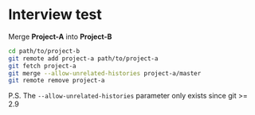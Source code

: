 # Interview test

Merge **Project-A** into **Project-B**

```bash
cd path/to/project-b
git remote add project-a path/to/project-a
git fetch project-a
git merge --allow-unrelated-histories project-a/master
git remote remove project-a
```

P.S. The ```--allow-unrelated-histories``` parameter only exists since git >= 2.9
